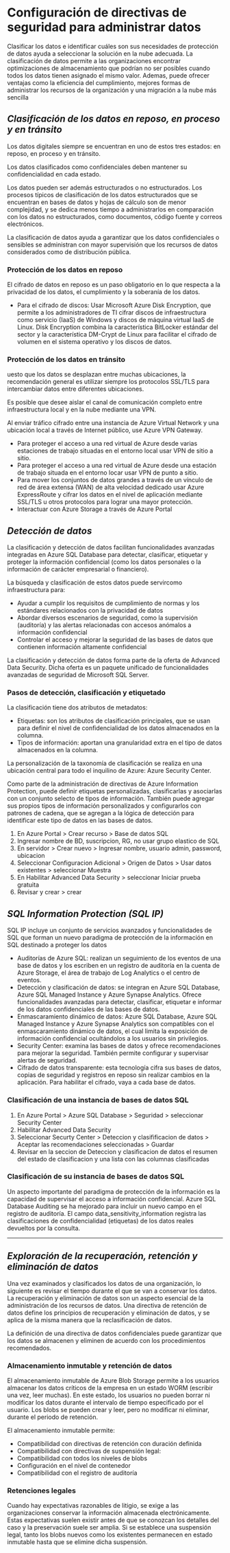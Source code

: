 # Configuración de directivas de seguridad para administrar datos
Clasificar los datos e identificar cuáles son sus necesidades de protección de datos ayuda a seleccionar la solución en la nube adecuada. La clasificación de datos permite a las organizaciones encontrar optimizaciones de almacenamiento que podrían no ser posibles cuando todos los datos tienen asignado el mismo valor. Ademas, puede ofrecer ventajas como la eficiencia del cumplimiento, mejores formas de administrar los recursos de la organización y una migración a la nube más sencilla

## _Clasificación de los datos en reposo, en proceso y en tránsito_
Los datos digitales siempre se encuentran en uno de estos tres estados: en reposo, en proceso y en tránsito.

Los datos clasificados como confidenciales deben mantener su confidencialidad en cada estado.

Los datos pueden ser además estructurados o no estructurados. Los procesos típicos de clasificación de los datos estructurados que se encuentran en bases de datos y hojas de cálculo son de menor complejidad, y se dedica menos tiempo a administrarlos en comparación con los datos no estructurados, como documentos, código fuente y correos electrónicos.

La clasificación de datos ayuda a garantizar que los datos confidenciales o sensibles se administran con mayor supervisión que los recursos de datos considerados como de distribución pública.

### Protección de los datos en reposo
El cifrado de datos en reposo es un paso obligatorio en lo que respecta a la privacidad de los datos, el cumplimiento y la soberanía de los datos.

- Para el cifrado de discos:
Usar Microsoft Azure Disk Encryption, que permite a los administradores de TI cifrar discos de infraestructura como servicio (IaaS) de Windows y discos de máquina virtual IaaS de Linux. Disk Encryption combina la característica BitLocker estándar del sector y la característica DM-Crypt de Linux para facilitar el cifrado de volumen en el sistema operativo y los discos de datos. 

### Protección de los datos en tránsito
uesto que los datos se desplazan entre muchas ubicaciones, la recomendación general es utilizar siempre los protocolos SSL/TLS para intercambiar datos entre diferentes ubicaciones.

Es posible que desee aislar el canal de comunicación completo entre infraestructura local y en la nube mediante una VPN.

Al enviar tráfico cifrado entre una instancia de Azure Virtual Network y una ubicación local a través de Internet público, use Azure VPN Gateway.

- Para proteger el acceso a una red virtual de Azure desde varias estaciones de trabajo situadas en el entorno local usar VPN de sitio a sitio.
- Para proteger el acceso a una red virtual de Azure desde una estación de trabajo situada en el entorno locar usar VPN de punto a sitio.
- Para mover los conjuntos de datos grandes a través de un vínculo de red de área extensa (WAN) de alta velocidad dedicado usar Azure ExpressRoute y cifrar los datos en el nivel de aplicación mediante SSL/TLS u otros protocolos para lograr una mayor protección.
- Interactuar con Azure Storage a través de Azure Portal

## _Detección de datos_
La clasificación y detección de datos facilitan funcionalidades avanzadas integradas en Azure SQL Database para detectar, clasificar, etiquetar y proteger la información confidencial (como los datos personales o la información de carácter empresarial o financiero).

La búsqueda y clasificación de estos datos puede servircomo infraestructura para:
- Ayudar a cumplir los requisitos de cumplimiento de normas y los estándares relacionados con la privacidad de datos
- Abordar diversos escenarios de seguridad, como la supervisión (auditoría) y las alertas relacionadas con accesos anómalos a información confidencial
- Controlar el acceso y mejorar la seguridad de las bases de datos que contienen información altamente confidencial

La clasificación y detección de datos forma parte de la oferta de Advanced Data Security. Dicha oferta es un paquete unificado de funcionalidades avanzadas de seguridad de Microsoft SQL Server. 

### Pasos de detección, clasificación y etiquetado
La clasificación tiene dos atributos de metadatos:
- Etiquetas: son los atributos de clasificación principales, que se usan para definir el nivel de confidencialidad de los datos almacenados en la columna.
- Tipos de información: aportan una granularidad extra en el tipo de datos almacenados en la columna.

La personalización de la taxonomía de clasificación se realiza en una ubicación central para todo el inquilino de Azure: Azure Security Center.

Como parte de la administración de directivas de Azure Information Protection, puede definir etiquetas personalizadas, clasificarlas y asociarlas con un conjunto selecto de tipos de información. También puede agregar sus propios tipos de información personalizados y configurarlos con patrones de cadena, que se agregan a la lógica de detección para identificar este tipo de datos en las bases de datos. 

1. En Azure Portal > Crear recurso > Base de datos SQL
2. Ingresar nombre de BD, suscripcion, RG, no usar grupo elastico de SQL
3. En servidor > Crear nuevo > Ingresar nombre, usuario admin, password, ubicacion
4. Seleccionar Configuracion Adicional > Origen de Datos > Usar datos existentes > seleccionar Muestra
4. En Habilitar Advanced Data Security > seleccionar Iniciar prueba gratuita
5. Revisar y crear > crear

## _SQL Information Protection (SQL IP)_
SQL IP incluye un conjunto de servicios avanzados y funcionalidades de SQL que forman un nuevo paradigma de protección de la información en SQL destinado a proteger los datos

- Auditorías de Azure SQL: realizan un seguimiento de los eventos de una base de datos y los escriben en un registro de auditoría en la cuenta de Azure Storage, el área de trabajo de Log Analytics o el centro de eventos.
- Detección y clasificación de datos: se integran en Azure SQL Database, Azure SQL Managed Instance y Azure Synapse Analytics. Ofrece funcionalidades avanzadas para detectar, clasificar, etiquetar e informar de los datos confidenciales de las bases de datos.
- Enmascaramiento dinámico de datos: Azure SQL Database, Azure SQL Managed Instance y Azure Synapse Analytics son compatibles con el enmascaramiento dinámico de datos, el cual limita la exposición de información confidencial ocultándolos a los usuarios sin privilegios.
- Security Center: examina las bases de datos y ofrece recomendaciones para mejorar la seguridad. También permite configurar y supervisar alertas de seguridad.
- Cifrado de datos transparente: esta tecnología cifra sus bases de datos, copias de seguridad y registros en reposo sin realizar cambios en la aplicación. Para habilitar el cifrado, vaya a cada base de datos.

### Clasificación de una instancia de bases de datos SQL
1. En Azure Portal > Azure SQL Database > Seguridad > seleccionar Security Center
2. Habilitar Advanced Data Security
3. Seleccionar Securty Center > Deteccion y clasifificacion de datos > Aceptar las recomendaciones seleccionadas > Guardar 
4. Revisar en la seccion de Deteccion y clasificacion de datos el resumen del estado de clasificacion y una lista con las columnas clasificadas

### Clasificación de su instancia de bases de datos SQL
Un aspecto importante del paradigma de protección de la información es la capacidad de supervisar el acceso a información confidencial. Azure SQL Database Auditing se ha mejorado para incluir un nuevo campo en el registro de auditoría. El campo data_sensitivity_information registra las clasificaciones de confidencialidad (etiquetas) de los datos reales devueltos por la consulta.

---

## _Exploración de la recuperación, retención y eliminación de datos_
Una vez examinados y clasificados los datos de una organización, lo siguiente es revisar el tiempo durante el que se van a conservar los datos. La recuperación y eliminación de datos son un aspecto esencial de la administración de los recursos de datos. Una directiva de retención de datos define los principios de recuperación y eliminación de datos, y se aplica de la misma manera que la reclasificación de datos. 

La definición de una directiva de datos confidenciales puede garantizar que los datos se almacenen y eliminen de acuerdo con los procedimientos recomendados. 

### Almacenamiento inmutable y retención de datos
El almacenamiento inmutable de Azure Blob Storage permite a los usuarios almacenar los datos críticos de la empresa en un estado WORM (escribir una vez, leer muchas). En este estado, los usuarios no pueden borrar ni modificar los datos durante el intervalo de tiempo especificado por el usuario. Los blobs se pueden crear y leer, pero no modificar ni eliminar, durante el periodo de retención.

El almacenamiento inmutable permite:
- Compatibilidad con directivas de retención con duración definida
- Compatibilidad con directivas de suspensión legal:
- Compatibilidad con todos los niveles de blobs
- Configuración en el nivel de contenedor
- Compatibilidad con el registro de auditoría

### Retenciones legales
Cuando hay expectativas razonables de litigio, se exige a las organizaciones conservar la información almacenada electrónicamente. Estas expectativas suelen existir antes de que se conozcan los detalles del caso y la preservación suele ser amplia. Si se establece una suspensión legal, tanto los blobs nuevos como los existentes permanecen en estado inmutable hasta que se elimine dicha suspensión.